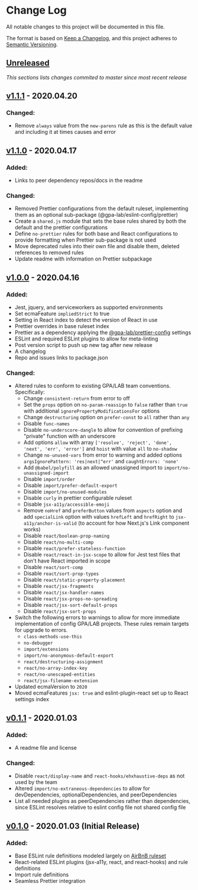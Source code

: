 # Change Log

All notable changes to this project will be documented in this file.

The format is based on [Keep a Changelog](https://keepachangelog.com/en/1.0.0/),
and this project adheres to [Semantic Versioning](https://semver.org/spec/v2.0.0.html).

## [Unreleased](https://github.com/IIP-Design/styled-block-builder/compare/v1.1.1...HEAD)

_This sections lists changes commited to master since most recent release_

## [v1.1.1](https://github.com/IIP-Design/eslint-config/releases/tag/v1.1.1) - 2020.04.20

### Changed:

- Remove `always` value from the `new-parens` rule as this is the default value and including it at times causes and error

## [v1.1.0](https://github.com/IIP-Design/eslint-config/releases/tag/v1.1.0) - 2020.04.17

### Added:

- Links to peer dependency repos/docs in the readme

### Changed:

- Removed Prettier configurations from the default ruleset, implementing them as an optional sub-package (@gpa-lab/eslint-config/prettier)
- Create a `shared.js` module that sets the base rules shared by both the default and the prettier configurations
- Define `no-prettier` rules for both base and React configurations to provide formatting when Prettier sub-package is not used
- Move deprecated rules into their own file and disable them, deleted references to removed rules
- Update readme with information on Prettier subpackage

## [v1.0.0](https://github.com/IIP-Design/eslint-config/releases/tag/v1.0.0) - 2020.04.16

### Added:

- Jest, jquery, and serviceworkers as supported environments
- Set ecmaFeature `impliedStrict` to true
- Setting in React index to detect the version of React in use
- Prettier overrides in base ruleset index
- Prettier as a dependency applying the [@gpa-lab/prettier-config](https://github.com/IIP-Design/prettier-config) settings
- ESLint and required ESLint plugins to allow for meta-linting
- Post version script to push up new tag after new release
- A changelog
- Repo and issues links to package.json

### Changed:
- Altered rules to conform to existing GPA/LAB team conventions. Specifically:
  - Change `consistent-return` from error to off
  - Set the `props` option on `no-param-reassign` to `false` rather than `true` with additional `ignorePropertyModificationsFor` options
  - Change `destructuring` option on `prefer-const` to `all` rather than `any`
  - Disable `func-names`
  - Disable `no-underscore-dangle` to allow for convention of prefixing "private" function with an underscore
  - Add options `allow` with array `['resolve', 'reject', 'done', 'next', 'err', 'error']` and `hoist` with value `all` to `no-shadow`
  - Change `no-unused-vars` from error to warning and added options `argsIgnorePattern: 'res|next|^err'` and `caughtErrors: 'none'`
  - Add `@babel/polyfill` as an allowed unassigned import to `import/no-unassigned-import`
  - Disable `import/order`
  - Disable `import/prefer-default-export`
  - Disable `import/no-unused-modules`
  - Disable `curly` in prettier configurable ruleset
  - Disable `jsx-a11y/accessible-emoji`
  - Remove `noHref` and `preferButton` values from `aspects` option and add `specialLink` option with values `hrefLeft` and `hrefRight` to `jsx-a11y/anchor-is-valid` (to account for how Next.js's Link component works)
  - Disable `react/boolean-prop-naming`
  - Disable `react/no-multi-comp`
  - Disable `react/prefer-stateless-function`
  - Disable `react/react-in-jsx-scope` to allow for Jest test files that don't have React imported in scope
  - Disable `react/sort-comp`
  - Disable `react/sort-prop-types`
  - Disable `react/static-property-placement`
  - Disable `react/jsx-fragments`
  - Disable `react/jsx-handler-names`
  - Disable `react/jsx-props-no-spreading`
  - Disable `react/jsx-sort-default-props`
  - Disable `react/jsx-sort-props`
- Switch the following errors to warnings to allow for more immediate implementation of config GPA/LAB projects. These rules remain targets for upgrade to errors.
  - `class-methods-use-this`
  - `no-debugger`
  - `import/extensions`
  - `import/no-anonymous-default-export`
  - `react/destructuring-assignment`
  - `react/no-array-index-key`
  - `react/no-unescaped-entities`
  - `react/jsx-filename-extension`
- Updated ecmaVersion to `2020`
- Moved ecmaFeatures `jsx: true` and eslint-plugin-react set up to React settings index

## [v0.1.1](https://github.com/IIP-Design/eslint-config/releases/tag/v0.1.1) - 2020.01.03

### Added:

- A readme file and license

### Changed:

- Disable `react/display-name` and `react-hooks/ehxhaustive-deps` as not used by the team
- Altered `import/no-extraneous-dependencies` to allow for devDependencies, optionalDependencies, and peerDependencies
- List all needed plugins as peerDependencies rather than dependencies, since ESLint resolves relative to eslint config file not shared config file

## [v0.1.0](https://github.com/IIP-Design/eslint-config/releases/tag/v0.1.0) - 2020.01.03 (Initial Release)

### Added:

- Base ESLint rule definitions modeled largely on [AirBnB ruleset](https://github.com/airbnb/javascript/tree/master/packages/eslint-config-airbnb)
- React-related ESLint plugins (jsx-a11y, react, and react-hooks) and rule definitions
- Import rule definitions
- Seamless Prettier integration

